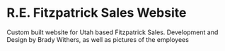 <h1>R.E. Fitzpatrick Sales Website</h1>

<p>Custom built website for Utah based Fitzpatrick Sales. Development and Design by Brady Withers, as well as pictures of the employees</p>
